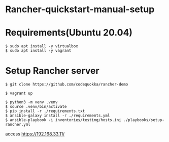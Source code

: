 # Rancher-quickstart-manual-setup

# Requirements(Ubuntu 20.04)
```console
$ sudo apt install -y virtualbox
$ sudo apt install -y vagrant
```

# Setup Rancher server
```console
$ git clone https://github.com/codequokka/rancher-demo

$ vagrant up

$ python3 -m venv .venv
$ source .venv/bin/activate
$ pip install -r ./requirements.txt
$ ansible-galaxy install -r ./requirements.yml
$ ansible-playbook -i inventories/testing/hosts.ini ./playbooks/setup-rancher.yml
```

access https://192.168.33.11/